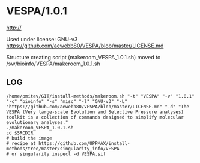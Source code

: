 VESPA/1.0.1
========================

<http://>

Used under license:
GNU-v3
<https://github.com/aewebb80/VESPA/blob/master/LICENSE.md>

Structure creating script (makeroom_VESPA_1.0.1.sh) moved to /sw/bioinfo/VESPA/makeroom_1.0.1.sh

LOG
---

    /home/pmitev/GIT/install-methods/makeroom.sh "-t" "VESPA" "-v" "1.0.1" "-c" "bioinfo" "-s" "misc" "-l" "GNU-v3" "-L" "https://github.com/aewebb80/VESPA/blob/master/LICENSE.md" "-d" "The VESPA (Very large-scale Evolution and Selective Pressure analyses) toolkit is a collection of commands designed to simplify molecular evolutionary analyses."
    ./makeroom_VESPA_1.0.1.sh
    cd $SRCDIR
    # build the image 
    # recipe at https://github.com/UPPMAX/install-methods/tree/master/singularity_info/VESPA
    # or singularity inspect -d VESPA.sif
